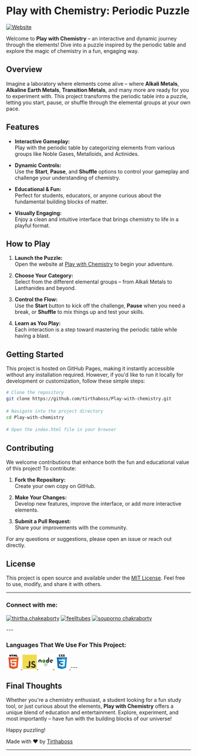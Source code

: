 # Play with Chemistry: Periodic Puzzle

[![Website](https://img.shields.io/badge/Website-Live-blue)](https://tirthaboss.github.io/chemistry-bad/)



Welcome to **Play with Chemistry** – an interactive and dynamic journey through the elements! Dive into a puzzle inspired by the periodic table and explore the magic of chemistry in a fun, engaging way.

## Overview

Imagine a laboratory where elements come alive – where **Alkali Metals**, **Alkaline Earth Metals**, **Transition Metals**, and many more are ready for you to experiment with. This project transforms the periodic table into a puzzle, letting you start, pause, or shuffle through the elemental groups at your own pace.

## Features

- **Interactive Gameplay:**  
  Play with the periodic table by categorizing elements from various groups like Noble Gases, Metalloids, and Actinides.

- **Dynamic Controls:**  
  Use the **Start**, **Pause**, and **Shuffle** options to control your gameplay and challenge your understanding of chemistry.

- **Educational & Fun:**  
  Perfect for students, educators, or anyone curious about the fundamental building blocks of matter.

- **Visually Engaging:**  
  Enjoy a clean and intuitive interface that brings chemistry to life in a playful format.

## How to Play

1. **Launch the Puzzle:**  
   Open the website at [Play with Chemistry](https://tirthaboss.github.io/Play-with-chemistry/) to begin your adventure.

2. **Choose Your Category:**  
   Select from the different elemental groups – from Alkali Metals to Lanthanides and beyond.

3. **Control the Flow:**  
   Use the **Start** button to kick off the challenge, **Pause** when you need a break, or **Shuffle** to mix things up and test your skills.

4. **Learn as You Play:**  
   Each interaction is a step toward mastering the periodic table while having a blast.

## Getting Started

This project is hosted on GitHub Pages, making it instantly accessible without any installation required. However, if you'd like to run it locally for development or customization, follow these simple steps:

```bash
# Clone the repository
git clone https://github.com/tirthaboss/Play-with-chemistry.git

# Navigate into the project directory
cd Play-with-chemistry

# Open the index.html file in your browser
```

## Contributing

We welcome contributions that enhance both the fun and educational value of this project! To contribute:

1. **Fork the Repository:**  
   Create your own copy on GitHub.

2. **Make Your Changes:**  
   Develop new features, improve the interface, or add more interactive elements.

3. **Submit a Pull Request:**  
   Share your improvements with the community.

For any questions or suggestions, please open an issue or reach out directly.

## License

This project is open source and available under the [MIT License](LICENSE). Feel free to use, modify, and share it with others.

---
<h3 align="left">Connect with me:</h3>
<p align="left">
<a href="https://fb.com/thirtha.chakeaborty" target="blank"><img align="center" src="https://raw.githubusercontent.com/rahuldkjain/github-profile-readme-generator/master/src/images/icons/Social/facebook.svg" alt="thirtha.chakeaborty" height="30" width="40" /></a>
<a href="https://instagram.com/feelltubes" target="blank"><img align="center" src="https://raw.githubusercontent.com/rahuldkjain/github-profile-readme-generator/master/src/images/icons/Social/instagram.svg" alt="feelltubes" height="30" width="40" /></a>
<a href="https://www.youtube.com/c/souporno chakraborty" target="blank"><img align="center" src="https://raw.githubusercontent.com/rahuldkjain/github-profile-readme-generator/master/src/images/icons/Social/youtube.svg" alt="souporno chakraborty" height="30" width="40" /></a>
</p>
---
<h3 align="left">Languages That We Use For This Project:</h3>
<p align="left"> <a href="https://www.w3.org/html/" target="_blank" rel="noreferrer"> <img src="https://raw.githubusercontent.com/devicons/devicon/master/icons/html5/html5-original-wordmark.svg" alt="html5" width="40" height="40"/> </a> <a href="https://developer.mozilla.org/en-US/docs/Web/JavaScript" target="_blank" rel="noreferrer"> <img src="https://raw.githubusercontent.com/devicons/devicon/master/icons/javascript/javascript-original.svg" alt="javascript" width="40" height="40"/> </a> <a href="https://nodejs.org" target="_blank" rel="noreferrer"> <img src="https://raw.githubusercontent.com/devicons/devicon/master/icons/nodejs/nodejs-original-wordmark.svg" alt="nodejs" width="40" height="40"/> </a> <a href="https://www.w3.org/css/" target="_blank" rel="noreferrer"> <img src="https://raw.githubusercontent.com/devicons/devicon/master/icons/css3/css3-original-wordmark.svg" alt="css3" width="40" height="40"/> </a>
---


  
## Final Thoughts

Whether you're a chemistry enthusiast, a student looking for a fun study tool, or just curious about the elements, **Play with Chemistry** offers a unique blend of education and entertainment. Explore, experiment, and most importantly – have fun with the building blocks of our universe!

Happy puzzling!


Made with ❤️ by [Tirthaboss](https://github.com/tirthaboss)

---
